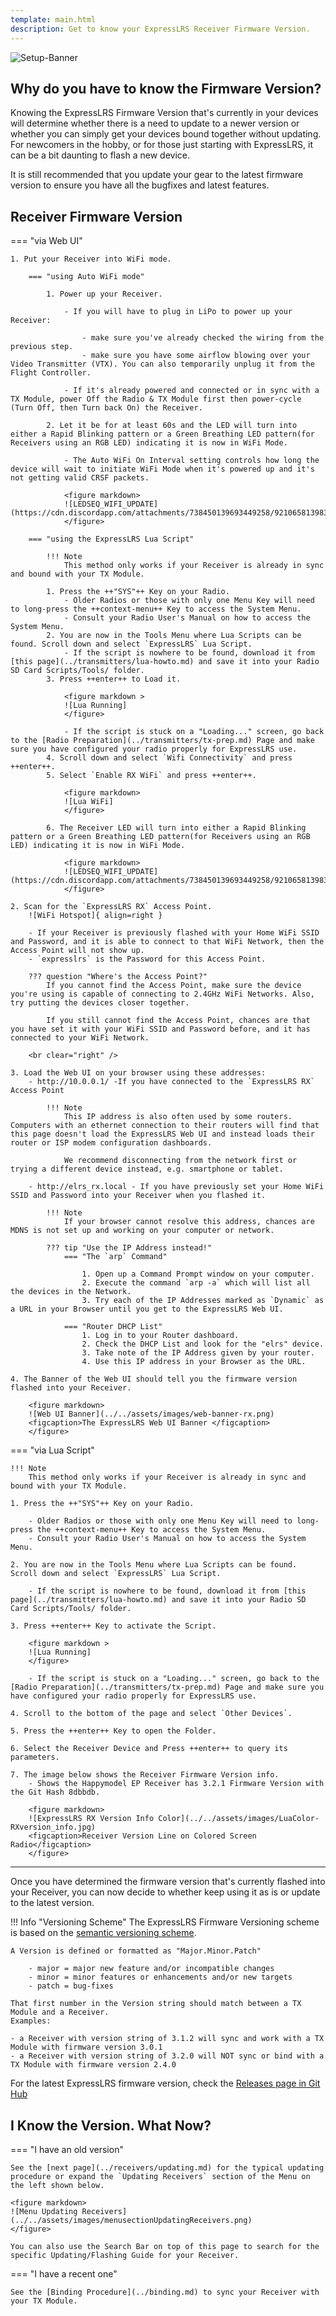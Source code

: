 ```yaml
---
template: main.html
description: Get to know your ExpressLRS Receiver Firmware Version.
---
```


![Setup-Banner](https://raw.githubusercontent.com/ExpressLRS/ExpressLRS-hardware/master/img/quick-start.png)

## Why do you have to know the Firmware Version?

Knowing the ExpressLRS Firmware Version that's currently in your devices will determine whether there is a need to update to a newer version or whether you can simply get your devices bound together without updating. For newcomers in the hobby, or for those just starting with ExpressLRS, it can be a bit daunting to flash a new device. 

It is still recommended that you update your gear to the latest firmware version to ensure you have all the bugfixes and latest features.

## Receiver Firmware Version

=== "via Web UI"

    1. Put your Receiver into WiFi mode.

        === "using Auto WiFi mode"

            1. Power up your Receiver. 
                            
                - If you will have to plug in LiPo to power up your Receiver:

                    - make sure you've already checked the wiring from the previous step.
                    - make sure you have some airflow blowing over your Video Transmitter (VTX). You can also temporarily unplug it from the Flight Controller.

                - If it's already powered and connected or in sync with a TX Module, power Off the Radio & TX Module first then power-cycle (Turn Off, then Turn back On) the Receiver.

            2. Let it be for at least 60s and the LED will turn into either a Rapid Blinking pattern or a Green Breathing LED pattern(for Receivers using an RGB LED) indicating it is now in WiFi Mode.

                - The Auto WiFi On Interval setting controls how long the device will wait to initiate WiFi Mode when it's powered up and it's not getting valid CRSF packets.

                <figure markdown>
                ![LEDSEQ_WIFI_UPDATE](https://cdn.discordapp.com/attachments/738450139693449258/921065813983760384/LEDSEQ_WIFI_UPDATE_2_3.gif)
                </figure>

        === "using the ExpressLRS Lua Script" 

            !!! Note
                This method only works if your Receiver is already in sync and bound with your TX Module.

            1. Press the ++"SYS"++ Key on your Radio.
                - Older Radios or those with only one Menu Key will need to long-press the ++context-menu++ Key to access the System Menu.
                - Consult your Radio User's Manual on how to access the System Menu.
            2. You are now in the Tools Menu where Lua Scripts can be found. Scroll down and select `ExpressLRS` Lua Script.
                - If the script is nowhere to be found, download it from [this page](../transmitters/lua-howto.md) and save it into your Radio SD Card Scripts/Tools/ folder.
            3. Press ++enter++ to Load it.
            
                <figure markdown >
                ![Lua Running]
                </figure> 

                - If the script is stuck on a "Loading..." screen, go back to the [Radio Preparation](../transmitters/tx-prep.md) Page and make sure you have configured your radio properly for ExpressLRS use.
            4. Scroll down and select `Wifi Connectivity` and press ++enter++.
            5. Select `Enable RX WiFi` and press ++enter++.
            
                <figure markdown>
                ![Lua WiFi]
                </figure>
            
            6. The Receiver LED will turn into either a Rapid Blinking pattern or a Green Breathing LED pattern(for Receivers using an RGB LED) indicating it is now in WiFi Mode.

                <figure markdown>
                ![LEDSEQ_WIFI_UPDATE](https://cdn.discordapp.com/attachments/738450139693449258/921065813983760384/LEDSEQ_WIFI_UPDATE_2_3.gif)
                </figure>

    2. Scan for the `ExpressLRS RX` Access Point. 
        ![WiFi Hotspot]{ align=right }

        - If your Receiver is previously flashed with your Home WiFi SSID and Password, and it is able to connect to that WiFi Network, then the Access Point will not show up.
        - `expresslrs` is the Password for this Access Point.

        ??? question "Where's the Access Point?"
            If you cannot find the Access Point, make sure the device you're using is capable of connecting to 2.4GHz WiFi Networks. Also, try putting the devices closer together.
                
            If you still cannot find the Access Point, chances are that you have set it with your WiFi SSID and Password before, and it has connected to your WiFi Network.

        <br clear="right" />

    3. Load the Web UI on your browser using these addresses:
        - http://10.0.0.1/ -If you have connected to the `ExpressLRS RX` Access Point
            
            !!! Note
                This IP address is also often used by some routers. Computers with an ethernet connection to their routers will find that this page doesn't load the ExpressLRS Web UI and instead loads their router or ISP modem configuration dashboards.

                We recommend disconnecting from the network first or trying a different device instead, e.g. smartphone or tablet.
        
        - http://elrs_rx.local - If you have previously set your Home WiFi SSID and Password into your Receiver when you flashed it.

            !!! Note
                If your browser cannot resolve this address, chances are MDNS is not set up and working on your computer or network.

            ??? tip "Use the IP Address instead!"
                === "The `arp` Command"

                    1. Open up a Command Prompt window on your computer.
                    2. Execute the command `arp -a` which will list all the devices in the Network.
                    3. Try each of the IP Addresses marked as `Dynamic` as a URL in your Browser until you get to the ExpressLRS Web UI.

                === "Router DHCP List"
                    1. Log in to your Router dashboard.
                    2. Check the DHCP List and look for the "elrs" device.
                    3. Take note of the IP Address given by your router.
                    4. Use this IP address in your Browser as the URL.

    4. The Banner of the Web UI should tell you the firmware version flashed into your Receiver.

        <figure markdown>
        ![Web UI Banner](../../assets/images/web-banner-rx.png)
        <figcaption>The ExpressLRS Web UI Banner </figcaption>
        </figure>

=== "via Lua Script"

    !!! Note
        This method only works if your Receiver is already in sync and bound with your TX Module.

    1. Press the ++"SYS"++ Key on your Radio.

        - Older Radios or those with only one Menu Key will need to long-press the ++context-menu++ Key to access the System Menu.
        - Consult your Radio User's Manual on how to access the System Menu.

    2. You are now in the Tools Menu where Lua Scripts can be found. Scroll down and select `ExpressLRS` Lua Script.

        - If the script is nowhere to be found, download it from [this page](../transmitters/lua-howto.md) and save it into your Radio SD Card Scripts/Tools/ folder.

    3. Press ++enter++ Key to activate the Script.

        <figure markdown >
        ![Lua Running]
        </figure> 

        - If the script is stuck on a "Loading..." screen, go back to the [Radio Preparation](../transmitters/tx-prep.md) Page and make sure you have configured your radio properly for ExpressLRS use.

    4. Scroll to the bottom of the page and select `Other Devices`.

    5. Press the ++enter++ Key to open the Folder.

    6. Select the Receiver Device and Press ++enter++ to query its parameters.

    7. The image below shows the Receiver Firmware Version info.
        - Shows the Happymodel EP Receiver has 3.2.1 Firmware Version with the Git Hash 8dbbdb.

        <figure markdown>
        ![ExpressLRS RX Version Info Color](../../assets/images/LuaColor-RXversion_info.jpg)
        <figcaption>Receiver Version Line on Colored Screen Radio</figcaption>
        </figure>

<hr />

Once you have determined the firmware version that's currently flashed into your Receiver, you can now decide to whether keep using it as is or update to the latest version.

!!! Info "Versioning Scheme"
    The ExpressLRS Firmware Versioning scheme is based on the [semantic versioning scheme](https://semver.org/).

    A Version is defined or formatted as "Major.Minor.Patch"

        - major = major new feature and/or incompatible changes
        - minor = minor features or enhancements and/or new targets
        - patch = bug-fixes
    
    That first number in the Version string should match between a TX Module and a Receiver.
    Examples:

    - a Receiver with version string of 3.1.2 will sync and work with a TX Module with firmware version 3.0.1
    - a Receiver with version string of 3.2.0 will NOT sync or bind with a TX Module with firmware version 2.4.0


For the latest ExpressLRS firmware version, check the [Releases page in Git Hub](https://github.com/ExpressLRS/ExpressLRS/releases)

## I Know the Version. What Now?

=== "I have an old version"

    See the [next page](../receivers/updating.md) for the typical updating procedure or expand the `Updating Receivers` section of the Menu on the left shown below.

    <figure markdown>
    ![Menu Updating Receivers](../../assets/images/menusectionUpdatingReceivers.png)
    </figure>

    You can also use the Search Bar on top of this page to search for the specific Updating/Flashing Guide for your Receiver.

=== "I have a recent one"

    See the [Binding Procedure](../binding.md) to sync your Receiver with your TX Module.

[Lua Running]: ../../assets/images/lua/config-bw.png
[Lua WiFi]: ../../assets/images/lua/wifi-bw.png
[WiFi Hotspot]: ../../assets/images/WifiHotspot.png
